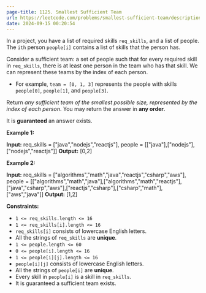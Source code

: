 ```yaml
---
page-title: 1125. Smallest Sufficient Team
url: https://leetcode.com/problems/smallest-sufficient-team/description/
date: 2024-09-15 00:20:54
---
```

In a project, you have a list of required skills `req_skills`, and a list of people. The `ith` person `people[i]` contains a list of skills that the person has.

Consider a sufficient team: a set of people such that for every required skill in `req_skills`, there is at least one person in the team who has that skill. We can represent these teams by the index of each person.

-   For example, `team = [0, 1, 3]` represents the people with skills `people[0]`, `people[1]`, and `people[3]`.

Return *any sufficient team of the smallest possible size, represented by the index of each person*. You may return the answer in **any order**.

It is **guaranteed** an answer exists.

**Example 1:**

**Input:** req\_skills = \["java","nodejs","reactjs"\], people = \[\["java"\],\["nodejs"\],\["nodejs","reactjs"\]\]
**Output:** \[0,2\]

**Example 2:**

**Input:** req\_skills = \["algorithms","math","java","reactjs","csharp","aws"\], people = \[\["algorithms","math","java"\],\["algorithms","math","reactjs"\],\["java","csharp","aws"\],\["reactjs","csharp"\],\["csharp","math"\],\["aws","java"\]\]
**Output:** \[1,2\]

**Constraints:**

-   `1 <= req_skills.length <= 16`
-   `1 <= req_skills[i].length <= 16`
-   `req_skills[i]` consists of lowercase English letters.
-   All the strings of `req_skills` are **unique**.
-   `1 <= people.length <= 60`
-   `0 <= people[i].length <= 16`
-   `1 <= people[i][j].length <= 16`
-   `people[i][j]` consists of lowercase English letters.
-   All the strings of `people[i]` are **unique**.
-   Every skill in `people[i]` is a skill in `req_skills`.
-   It is guaranteed a sufficient team exists.